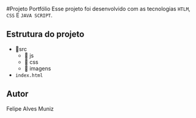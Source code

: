 #Projeto Portfólio
Esse projeto foi desenvolvido com as tecnologias `HTLM`, `CSS` E `JAVA SCRIPT`.

##  Estrutura do projeto

- 📂src 
  - 📂 js
  - 📂 css
  - 📂 imagens
- `index.html`


## Autor
Felipe Alves Muniz
